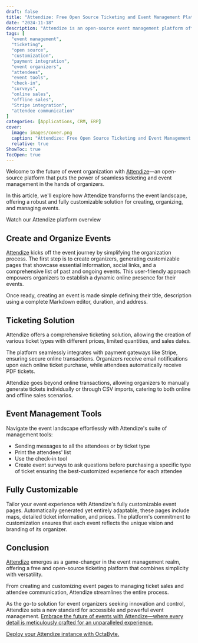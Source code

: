 ```yaml
---
draft: false
title: "Attendize: Free Open Source Ticketing and Event Management Platform"
date: "2024-11-18"
description: "Attendize is an open-source event management platform offering a complete solution for creating, organizing, and managing events. It features customizable event pages, a comprehensive ticketing system, and powerful management tools, making it an ideal choice for seamless ticket sales and attendee engagement."
tags: [
  "event management",
  "ticketing",
  "open source",
  "customization",
  "payment integration",
  "event organizers",
  "attendees",
  "event tools",
  "check-in",
  "surveys",
  "online sales",
  "offline sales",
  "Stripe integration",
  "attendee communication"
]
categories: [Applications, CRM, ERP]
cover:
  image: images/cover.png
  caption: "Attendize: Free Open Source Ticketing and Event Management Platform"
  relative: true
ShowToc: true
TocOpen: true
---
```



Welcome to the future of event organization with [Attendize](https://octabyte.io/applications/crm-erp/attendize)—an open\-source platform that puts the power of seamless ticketing and event management in the hands of organizers. 

In this article, we'll explore how Attendize transforms the event landscape, offering a robust and fully customizable solution for creating, organizing, and managing events.



Watch our Attendize platform overview



## **Create and Organize Events**

[Attendize](https://octabyte.io/applications/crm-erp/attendize) kicks off the event journey by simplifying the organization process. The first step is to create organizers, generating customizable pages that showcase essential information, social links, and a comprehensive list of past and ongoing events. This user\-friendly approach empowers organizers to establish a dynamic online presence for their events.

Once ready, creating an event is made simple defining their title, description using a complete Markdown editor, duration, and address.

## **Ticketing Solution**

Attendize offers a comprehensive ticketing solution, allowing the creation of various ticket types with different prices, limited quantities, and sales dates. 

The platform seamlessly integrates with payment gateways like Stripe, ensuring secure online transactions. Organizers receive email notifications upon each online ticket purchase, while attendees automatically receive PDF tickets.

Attendize goes beyond online transactions, allowing organizers to manually generate tickets individually or through CSV imports, catering to both online and offline sales scenarios.

## **Event Management Tools**

Navigate the event landscape effortlessly with Attendize's suite of management tools:

* Sending messages to all the attendees or by ticket type
* Print the attendees' list
* Use the check\-in tool
* Create event surveys to ask questions before purchasing a specific type of ticket ensuring the best\-customized experience for each attendee

## **Fully Customizable**

Tailor your event experience with Attendize's fully customizable event pages. Automatically generated yet entirely adaptable, these pages include maps, detailed ticket information, and prices. The platform's commitment to customization ensures that each event reflects the unique vision and branding of its organizer.

## **Conclusion**

[Attendize](https://octabyte.io/applications/crm-erp/attendize) emerges as a game\-changer in the event management realm, offering a free and open\-source ticketing platform that combines simplicity with versatility. 

From creating and customizing event pages to managing ticket sales and attendee communication, Attendize streamlines the entire process. 

As the go\-to solution for event organizers seeking innovation and control, Attendize sets a new standard for accessible and powerful event management. [Embrace the future of events with Attendize—where every detail is meticulously crafted for an unparalleled experience.](https://octabyte.io/applications/crm-erp/attendize)


[Deploy your Attendize instance with OctaByte.](https://octabyte.io/start-trial/?service=Attendize)
